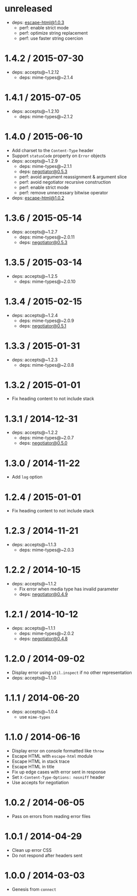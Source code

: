unreleased
==========

  * deps: escape-html@1.0.3
    - perf: enable strict mode
    - perf: optimize string replacement
    - perf: use faster string coercion

1.4.2 / 2015-07-30
==================

  * deps: accepts@~1.2.12
    - deps: mime-types@~2.1.4

1.4.1 / 2015-07-05
==================

  * deps: accepts@~1.2.10
    - deps: mime-types@~2.1.2

1.4.0 / 2015-06-10
==================

  * Add charset to the `Content-Type` header
  * Support `statusCode` property on `Error` objects
  * deps: accepts@~1.2.9
    - deps: mime-types@~2.1.1
    - deps: negotiator@0.5.3
    - perf: avoid argument reassignment & argument slice
    - perf: avoid negotiator recursive construction
    - perf: enable strict mode
    - perf: remove unnecessary bitwise operator
  * deps: escape-html@1.0.2

1.3.6 / 2015-05-14
==================

  * deps: accepts@~1.2.7
    - deps: mime-types@~2.0.11
    - deps: negotiator@0.5.3

1.3.5 / 2015-03-14
==================

  * deps: accepts@~1.2.5
    - deps: mime-types@~2.0.10

1.3.4 / 2015-02-15
==================

  * deps: accepts@~1.2.4
    - deps: mime-types@~2.0.9
    - deps: negotiator@0.5.1

1.3.3 / 2015-01-31
==================

  * deps: accepts@~1.2.3
    - deps: mime-types@~2.0.8

1.3.2 / 2015-01-01
==================

  * Fix heading content to not include stack

1.3.1 / 2014-12-31
==================

  * deps: accepts@~1.2.2
    - deps: mime-types@~2.0.7
    - deps: negotiator@0.5.0

1.3.0 / 2014-11-22
==================

  * Add `log` option

1.2.4 / 2015-01-01
==================

  * Fix heading content to not include stack

1.2.3 / 2014-11-21
==================

  * deps: accepts@~1.1.3
    - deps: mime-types@~2.0.3

1.2.2 / 2014-10-15
==================

  * deps: accepts@~1.1.2
    - Fix error when media type has invalid parameter
    - deps: negotiator@0.4.9

1.2.1 / 2014-10-12
==================

  * deps: accepts@~1.1.1
    - deps: mime-types@~2.0.2
    - deps: negotiator@0.4.8

1.2.0 / 2014-09-02
==================

  * Display error using `util.inspect` if no other representation
  * deps: accepts@~1.1.0

1.1.1 / 2014-06-20
==================

  * deps: accepts@~1.0.4
    - use `mime-types`

1.1.0 / 2014-06-16
==================

  * Display error on console formatted like `throw`
  * Escape HTML with `escape-html` module
  * Escape HTML in stack trace
  * Escape HTML in title
  * Fix up edge cases with error sent in response
  * Set `X-Content-Type-Options: nosniff` header
  * Use accepts for negotiation

1.0.2 / 2014-06-05
==================

  * Pass on errors from reading error files

1.0.1 / 2014-04-29
==================

  * Clean up error CSS
  * Do not respond after headers sent

1.0.0 / 2014-03-03
==================

  * Genesis from `connect`
